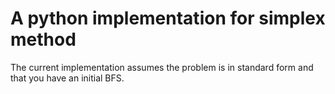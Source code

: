 # A python implementation for simplex method

The current implementation assumes the problem is in standard form and that you have an initial BFS.